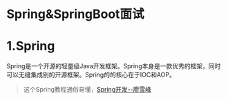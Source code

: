 # Spring&SpringBoot面试


# 1.Spring

Spring是一个开源的轻量级Java开发框架。Spring本身是一款优秀的框架，同时可以无缝集成别的开源框架。Spring的的核心在于IOC和AOP。

> 这个Spring教程通俗易懂，[Spring开发--廖雪峰](https://www.liaoxuefeng.com/wiki/1252599548343744/1266263217140032)


